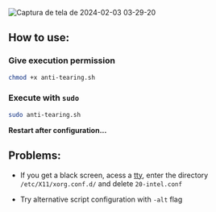 
![Captura de tela de 2024-02-03 03-29-20](https://github.com/NettoNE/X11-anti-tearing/assets/93299326/ad5cc935-b694-40c9-a881-e5235f86ce1d)

## How to use:

### Give execution permission
```bash 
chmod +x anti-tearing.sh
```

### Execute with `sudo`
```bash
sudo anti-tearing.sh
```

**Restart after configuration...**

## Problems:

* If you get a black screen, acess a [tty](https://www.howtogeek.com/428174/what-is-a-tty-on-linux-and-how-to-use-the-tty-command/#accessing-a-tty), enter the directory ```/etc/X11/xorg.conf.d/```
and delete ```20-intel.conf```

* Try alternative script configuration with ```-alt``` flag
